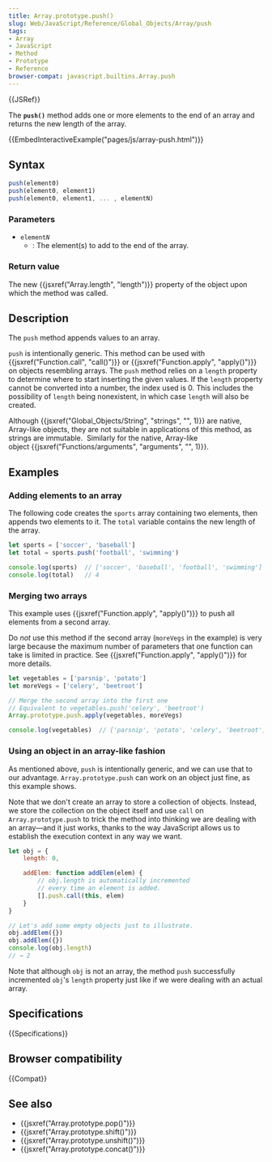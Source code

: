 ```yaml
---
title: Array.prototype.push()
slug: Web/JavaScript/Reference/Global_Objects/Array/push
tags:
- Array
- JavaScript
- Method
- Prototype
- Reference
browser-compat: javascript.builtins.Array.push
---
```

{{JSRef}}

The **`push()`** method adds one or more elements to the end of an array and
returns the new length of the array.

{{EmbedInteractiveExample("pages/js/array-push.html")}}

## Syntax

```js
push(element0)
push(element0, element1)
push(element0, element1, ... , elementN)
```

### Parameters

*   <code>element<em>N</em></code>
    *   : The element(s) to add to the end of the array.

### Return value

The new {{jsxref("Array.length", "length")}} property of the object
upon which the method was called.

## Description

The `push` method appends values to an array.

`push` is intentionally generic. This method can be used with
{{jsxref("Function.call", "call()")}} or
{{jsxref("Function.apply", "apply()")}} on objects resembling
arrays. The `push` method relies on a `length` property to determine where to
start inserting the given values. If the `length` property cannot be converted
into a number, the index used is 0. This includes the possibility of `length`
being nonexistent, in which case `length` will also be created.

Although
{{jsxref("Global_Objects/String", "strings", "", 1)}} are
native, Array-like objects, they are not suitable in applications of this
method, as strings are immutable.  Similarly for the native, Array-like
object {{jsxref("Functions/arguments",
  "arguments", "", 1)}}.

## Examples

### Adding elements to an array

The following code creates the `sports` array containing two elements, then
appends two elements to it. The `total` variable contains the new length of the
array.

```js
let sports = ['soccer', 'baseball']
let total = sports.push('football', 'swimming')

console.log(sports)  // ['soccer', 'baseball', 'football', 'swimming']
console.log(total)   // 4
```

### Merging two arrays

This example uses {{jsxref("Function.apply", "apply()")}} to push
all elements from a second array.

Do *not* use this method if the second array (`moreVegs` in the example) is very
large because the maximum number of parameters that one function can take is
limited in practice. See {{jsxref("Function.apply", "apply()")}}
for more details.

```js
let vegetables = ['parsnip', 'potato']
let moreVegs = ['celery', 'beetroot']

// Merge the second array into the first one
// Equivalent to vegetables.push('celery', 'beetroot')
Array.prototype.push.apply(vegetables, moreVegs)

console.log(vegetables)  // ['parsnip', 'potato', 'celery', 'beetroot']
```

### Using an object in an array-like fashion

As mentioned above, `push` is intentionally generic, and we can use that to our
advantage. `Array.prototype.push` can work on an object just fine, as this
example shows.

Note that we don't create an array to store a collection of objects. Instead, we
store the collection on the object itself and use `call` on
`Array.prototype.push` to trick the method into thinking we are dealing with an
array—and it just works, thanks to the way JavaScript allows us to establish the
execution context in any way we want.

```js
let obj = {
    length: 0,

    addElem: function addElem(elem) {
        // obj.length is automatically incremented
        // every time an element is added.
        [].push.call(this, elem)
    }
}

// Let's add some empty objects just to illustrate.
obj.addElem({})
obj.addElem({})
console.log(obj.length)
// → 2
```

Note that although `obj` is not an array, the method `push` successfully
incremented `obj`'s `length` property just like if we were dealing with an
actual array.

## Specifications

{{Specifications}}

## Browser compatibility

{{Compat}}

## See also

*   {{jsxref("Array.prototype.pop()")}}
*   {{jsxref("Array.prototype.shift()")}}
*   {{jsxref("Array.prototype.unshift()")}}
*   {{jsxref("Array.prototype.concat()")}}
